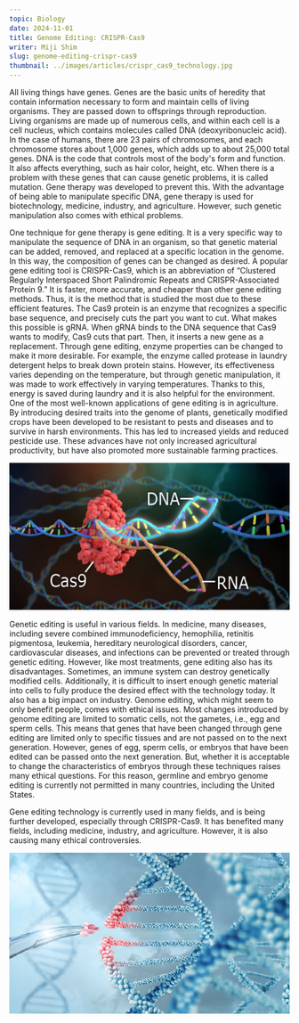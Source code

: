 ```yaml
---
topic: Biology
date: 2024-11-01
title: Genome Editing: CRISPR-Cas9
writer: Miji Shim
slug: genome-editing-crispr-cas9
thumbnail: ../images/articles/crispr_cas9_technology.jpg
---
```

All living things have genes. Genes are the basic units of heredity that contain information necessary to form and maintain cells of living organisms. They are passed down to offsprings through reproduction. Living organisms are made up of numerous cells, and within each cell is a cell nucleus, which contains molecules called DNA (deoxyribonucleic acid). In the case of humans, there are 23 pairs of chromosomes, and each chromosome stores about 1,000 genes, which adds up to about 25,000 total genes. DNA is the code that controls most of the body's form and function. It also affects everything, such as hair color, height, etc. When there is a problem with these genes that can cause genetic problems, it is called mutation. Gene therapy was developed to prevent this. With the advantage of being able to manipulate specific DNA, gene therapy is used for biotechnology, medicine, industry, and agriculture. However, such genetic manipulation also comes with ethical problems.

One technique for gene therapy is gene editing. It is a very specific way to manipulate the sequence of DNA in an organism, so that genetic material can be added, removed, and replaced at a specific location in the genome. In this way, the composition of genes can be changed as desired. A popular gene editing tool is CRISPR-Cas9, which is an abbreviation of  “Clustered Regularly Interspaced Short Palindromic Repeats and CRISPR-Associated Protein 9.” It is faster, more accurate, and cheaper than other gene editing methods. Thus, it is the method that is studied the most due to these efficient features. The Cas9 protein is an enzyme that recognizes a specific base sequence, and precisely cuts the part you want to cut. What makes this possible is gRNA. When gRNA binds to the DNA sequence that Cas9 wants to modify, Cas9 cuts that part. Then, it inserts a new gene as a replacement. Through gene editing, enzyme properties can be changed to make it more desirable. For example, the enzyme called protease in laundry detergent helps to break down protein stains. However, its effectiveness varies depending on the temperature, but through genetic manipulation, it was made to work effectively in varying temperatures. Thanks to this, energy is saved during laundry and it is also helpful for the environment. One of the most well-known applications of gene editing is in agriculture. By introducing desired traits into the genome of plants, genetically modified crops have been developed to be resistant to pests and diseases and to survive in harsh environments. This has led to increased yields and reduced pesticide use. These advances have not only increased agricultural productivity, but have also promoted more sustainable farming practices.

![](../images/articles/crispr_cas9_technology.jpg)

Genetic editing is useful in various fields. In medicine, many diseases, including severe combined immunodeficiency, hemophilia, retinitis pigmentosa, leukemia, hereditary neurological disorders, cancer, cardiovascular diseases, and infections can be prevented or treated through genetic editing. However, like most treatments, gene editing also has its disadvantages. Sometimes, an immune system can destroy genetically modified cells. Additionally, it is difficult to insert enough genetic material into cells to fully produce the desired effect with the technology today. It also has a big impact on industry. 
Genome editing, which might seem to only benefit people, comes with ethical issues. Most changes introduced by genome editing are limited to somatic cells, not the gametes, i.e., egg and sperm cells. This means that genes that have been changed through gene editing are limited only to specific tissues and are not passed on to the next generation. However, genes of egg, sperm cells, or embryos that have been edited can be passed onto the next generation. But, whether it is acceptable to change the characteristics of embryos through these techniques raises many ethical questions. For this reason, germline and embryo genome editing is currently not permitted in many countries, including the United States.

Gene editing technology is currently used in many fields, and is being further developed, especially through CRISPR-Cas9. It has benefited many fields, including medicine, industry, and agriculture. However, it is also causing many ethical controversies.

![](../images/articles/gene-therapy.png)